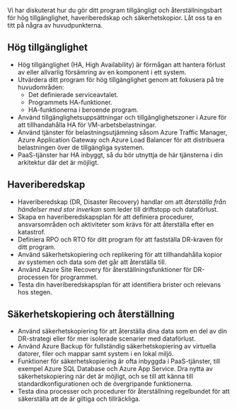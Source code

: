Vi har diskuterat hur du gör ditt program tillgängligt och återställningsbart för hög tillgänglighet, haveriberedskap och säkerhetskopior. Låt oss ta en titt på några av huvudpunkterna.

## <a name="high-availability"></a>Hög tillgänglighet

- Hög tillgänglighet (HA, High Availability) är förmågan att hantera förlust av eller allvarlig försämring av en komponent i ett system.
- Utvärdera ditt program för hög tillgänglighet genom att fokusera på tre huvudområden:
  - Det definierade serviceavtalet.
  - Programmets HA-funktioner.
  - HA-funktionerna i beroende program.
- Använd tillgänglighetsuppsättningar och tillgänglighetszoner i Azure för att tillhandahålla HA för VM-arbetsbelastningar.
- Använd tjänster för belastningsutjämning såsom Azure Traffic Manager, Azure Application Gateway och Azure Load Balancer för att distribuera belastningen över de tillgängliga systemen.
- PaaS-tjänster har HA inbyggt, så du bör utnyttja de här tjänsterna i din arkitektur där det är möjligt.

## <a name="disaster-recovery"></a>Haveriberedskap

- Haveriberedskap (DR, Disaster Recovery) handlar om att *återställa från händelser med stor inverkan* som leder till driftstopp och dataförlust.
- Skapa en haveriberedskapsplan för att definiera procedurer, ansvarsområden och aktiviteter som krävs för att återställa efter en katastrof.
- Definiera RPO och RTO för ditt program för att fastställa DR-kraven för ditt program.
- Använd säkerhetskopiering och replikering för att tillhandahålla kopior av systemen och data som det går att återställa till.
- Använd Azure Site Recovery för återställningsfunktioner för DR-processen för programmet.
- Testa din haveriberedskapsplan för att identifiera brister och relevans hos stegen.

## <a name="backup-and-restore"></a>Säkerhetskopiering och återställning

- Använd säkerhetskopiering för att återställa dina data som en del av din DR-strategi eller för mer isolerade scenarier med dataförlust.
- Använd Azure Backup för fullständig säkerhetskopiering av virtuella datorer, filer och mappar samt system i en lokal miljö.
- Funktioner för säkerhetskopiering är ofta inbyggda i PaaS-tjänster, till exempel Azure SQL Database och Azure App Service. Dra nytta av säkerhetskopiering när det är möjligt, och se till att känna till standardkonfigurationen och de övergripande funktionerna.
- Testa dina processer och procedurer för återställning regelbundet för att säkerställa att de är giltiga och tillräckliga.
